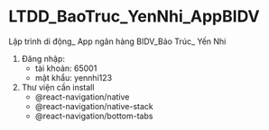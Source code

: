 # LTDD_BaoTruc_YenNhi_AppBIDV
Lập trình di động_ App ngân hàng BIDV_Bảo Trúc_ Yến Nhi

1) Đăng nhập:
   + tài khoản: 65001
   + mật khẩu: yennhi123
2) Thư viện cần install
   + @react-navigation/native
   + @react-navigation/native-stack
   + @react-navigation/bottom-tabs
   
